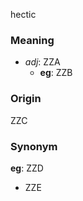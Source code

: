 hectic
### Meaning
+ _adj_: ZZA
    + __eg__: ZZB

### Origin

ZZC

### Synonym

__eg__: ZZD

+ ZZE


